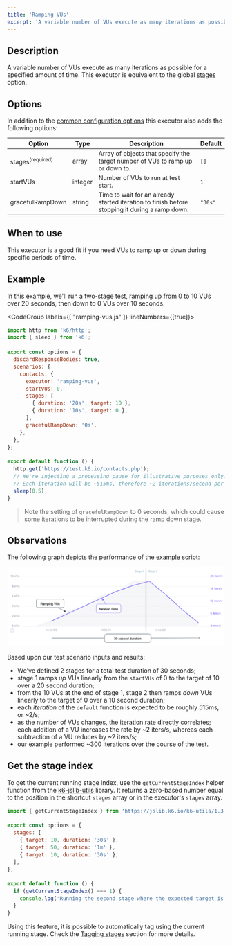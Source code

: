 ```yaml
---
title: 'Ramping VUs'
excerpt: 'A variable number of VUs execute as many iterations as possible for a specified amount of time.'
---
```


## Description

A variable number of VUs execute as many iterations as possible for a specified
amount of time. This executor is equivalent to the global [stages](/using-k6/options#stages) option.

## Options

In addition to the [common configuration options](/using-k6/scenarios#options) this executor
also adds the following options:

| Option             | Type    | Description                                                                                    | Default |
| ------------------ | ------- | ---------------------------------------------------------------------------------------------- | ------- |
| stages<sup>(required)</sup>          | array   | Array of objects that specify the target number of VUs to ramp up or down to.                  | `[]`    |
| startVUs         | integer | Number of VUs to run at test start.                                                            | `1`     |
| gracefulRampDown | string  | Time to wait for an already started iteration to finish before stopping it during a ramp down. | `"30s"` |

## When to use

This executor is a good fit if you need VUs to ramp up or down during specific periods
of time.

## Example

In this example, we'll run a two-stage test, ramping up from 0 to 10 VUs over 20 seconds, then down
to 0 VUs over 10 seconds.

<CodeGroup labels={[ "ramping-vus.js" ]} lineNumbers={[true]}>

```javascript
import http from 'k6/http';
import { sleep } from 'k6';

export const options = {
  discardResponseBodies: true,
  scenarios: {
    contacts: {
      executor: 'ramping-vus',
      startVUs: 0,
      stages: [
        { duration: '20s', target: 10 },
        { duration: '10s', target: 0 },
      ],
      gracefulRampDown: '0s',
    },
  },
};

export default function () {
  http.get('https://test.k6.io/contacts.php');
  // We're injecting a processing pause for illustrative purposes only!
  // Each iteration will be ~515ms, therefore ~2 iterations/second per VU maximum throughput.
  sleep(0.5);
}
```

</CodeGroup>

> Note the setting of `gracefulRampDown` to 0 seconds, which could cause some iterations to be
interrupted during the ramp down stage.

## Observations

The following graph depicts the performance of the [example](#example) script:

![Ramping VUs](./images/ramping-vus.png)

Based upon our test scenario inputs and results:

* We've defined 2 stages for a total test duration of 30 seconds;
* stage 1 ramps _up_ VUs linearly from the `startVUs` of 0 to the target of 10 over a 20 second duration;
* from the 10 VUs at the end of stage 1, stage 2 then ramps _down_ VUs linearly to the target of 0 over a 10 second duration;
* each _iteration_ of the `default` function is expected to be roughly 515ms, or ~2/s;
* as the number of VUs changes, the iteration rate directly correlates; each addition of a VU increases the rate by \~2 iters/s, whereas each subtraction of a VU reduces by \~2 iters/s;
* our example performed ~300 iterations over the course of the test.

## Get the stage index

To get the current running stage index, use the `getCurrentStageIndex` helper function from the [k6-jslib-utils](/javascript-api/jslib/utils) library. It returns a zero-based number equal to the position in the shortcut `stages` array or in the executor's `stages` array.

```javascript
import { getCurrentStageIndex } from 'https://jslib.k6.io/k6-utils/1.3.0/index.js';

export const options = {
  stages: [
    { target: 10, duration: '30s' },
    { target: 50, duration: '1m' },
    { target: 10, duration: '30s' },
  ],
};

export default function () {
  if (getCurrentStageIndex() === 1) {
    console.log('Running the second stage where the expected target is 50');
  }
}
```

Using this feature, it is possible to automatically tag using the current running stage. Check the [Tagging stages](/using-k6/tags-and-groups/#tagging-stages) section for more details.
